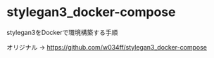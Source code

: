 # stylegan3_docker-compose
stylegan3をDockerで環境構築する手順

オリジナル → https://github.com/w034ff/stylegan3_docker-compose
